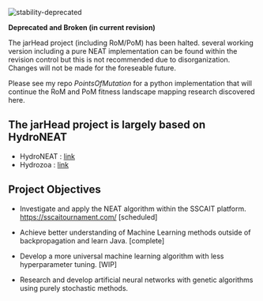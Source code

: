![stability-deprecated](https://img.shields.io/badge/stability-deprecated-red.svg)

**Deprecated and Broken (in current revision)**

The jarHead project (including RoM/PoM) has been halted. several working version including a pure NEAT implementation can be found within the revision control but this is not recommended due to disorganization. Changes will not be made for the foreseable future. 

Please see my repo *PointsOfMutation* for a python implementation that will continue the RoM and PoM fitness landscape mapping research discovered here.

## The jarHead project is largely based on HydroNEAT ##
- HydroNEAT : [link](https://github.com/hydrozoa-yt/hydroneat)
- Hydrozoa  : [link](https://www.youtube.com/channel/UCQ3I9UG_zvcQOs6tTPyyz_A)

## Project Objectives ##
- Investigate and apply the NEAT algorithm within the SSCAIT platform.
https://sscaitournament.com/ [scheduled]

- Achieve better understanding of Machine Learning methods outside of backpropagation and learn Java. [complete] 

- Develop a more universal machine learning algorithm with less hyperparameter tuning. [WIP]

- Research and develop artificial neural networks with genetic algorithms using purely stochastic methods. 
